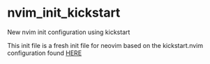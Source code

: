 # nvim_init_kickstart
New nvim init configuration using kickstart

This init file is a fresh init file for neovim based on the kickstart.nvim configuration found [HERE](https://github.com/nvim-lua/kickstart.nvim?tab=readme-ov-file)

